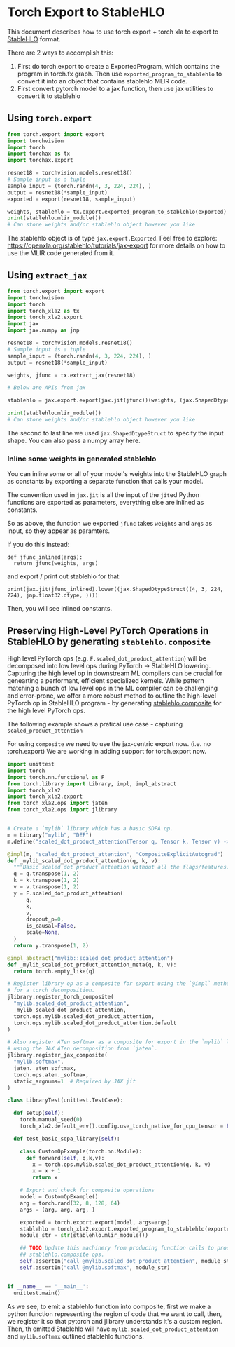 # Torch Export to StableHLO

This document describes how to use torch export + torch xla to export to
[StableHLO](https://github.com/openxla/stablehlo) format.

There are 2 ways to accomplish this:

1. First do torch.export to create a ExportedProgram, which contains the program
   in torch.fx graph. Then use `exported_program_to_stablehlo` to convert it into an object that contains
   stablehlo MLIR code.
2. First convert pytorch model to a jax function, then use jax utilities to convert it
   to stablehlo

## Using `torch.export`

``` python
from torch.export import export
import torchvision
import torch
import torchax as tx
import torchax.export

resnet18 = torchvision.models.resnet18()
# Sample input is a tuple
sample_input = (torch.randn(4, 3, 224, 224), )
output = resnet18(*sample_input)
exported = export(resnet18, sample_input)

weights, stablehlo = tx.export.exported_program_to_stablehlo(exported)
print(stablehlo.mlir_module())
# Can store weights and/or stablehlo object however you like
```

The stablehlo object is of type `jax.export.Exported`.
Feel free to explore: https://openxla.org/stablehlo/tutorials/jax-export
for more details on how to use the MLIR code generated from it.

## Using `extract_jax`

```python
from torch.export import export
import torchvision
import torch
import torch_xla2 as tx
import torch_xla2.export
import jax
import jax.numpy as jnp

resnet18 = torchvision.models.resnet18()
# Sample input is a tuple
sample_input = (torch.randn(4, 3, 224, 224), )
output = resnet18(*sample_input)

weights, jfunc = tx.extract_jax(resnet18)

# Below are APIs from jax

stablehlo = jax.export.export(jax.jit(jfunc))(weights, (jax.ShapedDtypeStruct((4, 3, 224, 224), jnp.float32.dtype)))

print(stablehlo.mlir_module())
# Can store weights and/or stablehlo object however you like
```

The second to last line we used `jax.ShapedDtypeStruct` to specify the input shape.
You can also pass a numpy array here.

### Inline some weights in generated stablehlo

You can inline some or all of your model's weights into the StableHLO graph as constants by exporting a separate function that calls your model.

The convention used in `jax.jit` is  all the input of the `jit`ed Python
functions are exported as parameters, everything else are inlined as constants.

So as above, the function we exported `jfunc` takes `weights` and `args` as input, so
they appear as paramters.

If you do this instead:

```
def jfunc_inlined(args):
  return jfunc(weights, args)
```
and export / print out stablehlo for that:

```
print(jax.jit(jfunc_inlined).lower((jax.ShapedDtypeStruct((4, 3, 224, 224), jnp.float32.dtype, ))))
```
Then, you will see inlined constants.


## Preserving High-Level PyTorch Operations in StableHLO by generating `stablehlo.composite`

High level PyTorch ops (e.g. `F.scaled_dot_product_attention`) will be
decomposed into low level ops during PyTorch -\> StableHLO lowering.
Capturing the high level op in downstream ML compilers can be crucial
for genearting a performant, efficient specialized kernels. While
pattern matching a bunch of low level ops in the ML compiler can be
challenging and error-prone, we offer a more robust method to outline
the high-level PyTorch op in StableHLO program - by generating
[stablehlo.composite](https://github.com/openxla/stablehlo/blob/main/docs/spec.md#composite)
for the high level PyTorch ops.

The following example shows a pratical use case - capturing
`scaled_product_attention`

For using `composite` we need to use the jax-centric export now. (i.e. no torch.export)
We are working in adding support for torch.export now.

``` python
import unittest
import torch
import torch.nn.functional as F
from torch.library import Library, impl, impl_abstract
import torch_xla2
import torch_xla2.export
from torch_xla2.ops import jaten
from torch_xla2.ops import jlibrary


# Create a `mylib` library which has a basic SDPA op.
m = Library("mylib", "DEF")
m.define("scaled_dot_product_attention(Tensor q, Tensor k, Tensor v) -> Tensor")

@impl(m, "scaled_dot_product_attention", "CompositeExplicitAutograd")
def _mylib_scaled_dot_product_attention(q, k, v):
  """Basic scaled dot product attention without all the flags/features."""
  q = q.transpose(1, 2)
  k = k.transpose(1, 2)
  v = v.transpose(1, 2)
  y = F.scaled_dot_product_attention(
      q,
      k,
      v,
      dropout_p=0,
      is_causal=False,
      scale=None,
  )
  return y.transpose(1, 2)

@impl_abstract("mylib::scaled_dot_product_attention")
def _mylib_scaled_dot_product_attention_meta(q, k, v):
  return torch.empty_like(q)

# Register library op as a composite for export using the `@impl` method
# for a torch decomposition.
jlibrary.register_torch_composite(
  "mylib.scaled_dot_product_attention",
  _mylib_scaled_dot_product_attention,
  torch.ops.mylib.scaled_dot_product_attention,
  torch.ops.mylib.scaled_dot_product_attention.default
)

# Also register ATen softmax as a composite for export in the `mylib` library
# using the JAX ATen decomposition from `jaten`.
jlibrary.register_jax_composite(
  "mylib.softmax",
  jaten._aten_softmax,
  torch.ops.aten._softmax,
  static_argnums=1  # Required by JAX jit
)

class LibraryTest(unittest.TestCase):

  def setUp(self):
    torch.manual_seed(0)
    torch_xla2.default_env().config.use_torch_native_for_cpu_tensor = False

  def test_basic_sdpa_library(self):

    class CustomOpExample(torch.nn.Module):
      def forward(self, q,k,v):
        x = torch.ops.mylib.scaled_dot_product_attention(q, k, v)
        x = x + 1
        return x

    # Export and check for composite operations
    model = CustomOpExample()
    arg = torch.rand(32, 8, 128, 64)
    args = (arg, arg, arg, )

    exported = torch.export.export(model, args=args)
    stablehlo = torch_xla2.export.exported_program_to_stablehlo(exported)
    module_str = str(stablehlo.mlir_module())

    ## TODO Update this machinery from producing function calls to producing
    ## stablehlo.composite ops.
    self.assertIn("call @mylib.scaled_dot_product_attention", module_str)
    self.assertIn("call @mylib.softmax", module_str)


if __name__ == '__main__':
  unittest.main()
```

As we see, to emit a stablehlo function into composite, first we make a python function
representing the region of code that we want to call, then, we register it
so that pytorch and jlibrary understands it's a custom region. Then, th
emitted Stablehlo will have `mylib.scaled_dot_product_attention` and `mylib.softmax`
outlined stablehlo functions.

